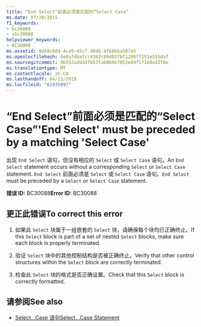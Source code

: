 ```yaml
---
title: “End Select”前面必须是匹配的“Select Case”
ms.date: 07/20/2015
f1_keywords:
- bc30088
- vbc30088
helpviewer_keywords:
- BC30088
ms.assetid: 9de8c0d4-4ce9-45cf-98d6-8f68bba507a5
ms.openlocfilehash: 6e0a7dbafcc4362c89d037bf1208ff251e555daf
ms.sourcegitcommit: 9b552addadfb57fab0b9e7852ed4f1f1b8a42f8e
ms.translationtype: MT
ms.contentlocale: zh-CN
ms.lasthandoff: 04/23/2019
ms.locfileid: "61935897"
---
```

# <a name="end-select-must-be-preceded-by-a-matching-select-case"></a><span data-ttu-id="1fcbd-102">“End Select”前面必须是匹配的“Select Case”</span><span class="sxs-lookup"><span data-stu-id="1fcbd-102">'End Select' must be preceded by a matching 'Select Case'</span></span>
<span data-ttu-id="1fcbd-103">出现 `End Select` 语句，但没有相应的 `Select` 或 `Select Case` 语句。</span><span class="sxs-lookup"><span data-stu-id="1fcbd-103">An `End Select` statement occurs without a corresponding `Select` or `Select Case` statement.</span></span> <span data-ttu-id="1fcbd-104">`End Select` 前面必须是 `Select` 或 `Select Case` 语句。</span><span class="sxs-lookup"><span data-stu-id="1fcbd-104">`End Select` must be preceded by a `Select` or `Select Case` statement.</span></span>  
  
 <span data-ttu-id="1fcbd-105">**错误 ID:** BC30088</span><span class="sxs-lookup"><span data-stu-id="1fcbd-105">**Error ID:** BC30088</span></span>  
  
## <a name="to-correct-this-error"></a><span data-ttu-id="1fcbd-106">更正此错误</span><span class="sxs-lookup"><span data-stu-id="1fcbd-106">To correct this error</span></span>  
  
1. <span data-ttu-id="1fcbd-107">如果此 `Select` 块属于一组嵌套的 `Select` 块，请确保每个块均已正确终止。</span><span class="sxs-lookup"><span data-stu-id="1fcbd-107">If this `Select` block is part of a set of nested `Select` blocks, make sure each block is properly terminated.</span></span>  
  
2. <span data-ttu-id="1fcbd-108">验证 `Select` 块中的其他控制结构是否被正确终止。</span><span class="sxs-lookup"><span data-stu-id="1fcbd-108">Verify that other control structures within the `Select` block are correctly terminated.</span></span>  
  
3. <span data-ttu-id="1fcbd-109">检查此 `Select` 块的格式是否正确设置。</span><span class="sxs-lookup"><span data-stu-id="1fcbd-109">Check that this `Select` block is correctly formatted.</span></span>  
  
## <a name="see-also"></a><span data-ttu-id="1fcbd-110">请参阅</span><span class="sxs-lookup"><span data-stu-id="1fcbd-110">See also</span></span>

- [<span data-ttu-id="1fcbd-111">Select...Case 语句</span><span class="sxs-lookup"><span data-stu-id="1fcbd-111">Select...Case Statement</span></span>](../../visual-basic/language-reference/statements/select-case-statement.md)
